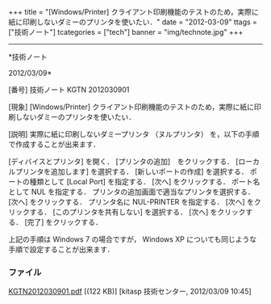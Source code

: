 ﻿+++
title = "[Windows/Printer] クライアント印刷機能のテストのため，実際に紙に印刷しないダミーのプリンタを使いたい．"
date = "2012-03-09"
ttags = ["技術ノート"]
tcategories = ["tech"]
banner = "img/technote.jpg"
+++

-----------------------------------------------------------------------------------------------------------------------------

*技術ノート

2012/03/09*


[番号]
技術ノート KGTN 2012030901

[現象]
[Windows/Printer]
クライアント印刷機能のテストのため，実際に紙に印刷しないダミーのプリンタを使いたい．

[説明]
実際に紙に印刷しないダミープリンタ （ヌルプリンタ）
を，以下の手順で作成することが出来ます．

[ディバイスとプリンタ] を開く．
[プリンタの追加]　をクリックする．
[ローカルプリンタを追加します] を選択する．
[新しいポートの作成] を選択する．
ポートの種類として [Local Port] を指定する．
[次へ] をクリックする．
ポート名として NUL を指定する．
プリンタの追加画面で適当なプリンタを選択する．
[次へ] をクリックする．
プリンタ名に NUL-PRINTER を指定する．
[次へ] をクリックする．
[このプリンタを共有しない] を選択する．
[次へ] をクリックする．
[完了] をクリックする．

上記の手順は Windows 7 の場合ですが， Windows XP
についても同じような手順で設定することが出来ます．


### ファイル

 
 


[KGTN2012030901.pdf](http://techreport.kitasp.net/attachments/download/867/KGTN2012030901.pdf)
 [(122 KB)] [kitasp 技術センター, 2012/03/09
10:45]


 


 

